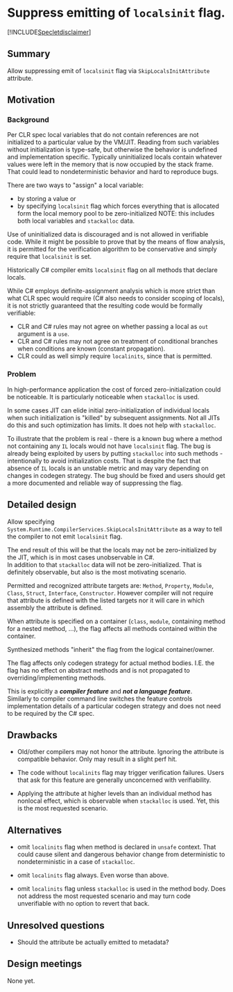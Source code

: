 # Suppress emitting of `localsinit` flag.

[!INCLUDE[Specletdisclaimer](~/docs/csharp/includes/speclet-disclaimer.md)]

## Summary
[summary]: #summary

Allow suppressing emit of `localsinit` flag via `SkipLocalsInitAttribute` attribute. 

## Motivation
[motivation]: #motivation


### Background
Per CLR spec local variables that do not contain references are not initialized to a particular value by the VM/JIT. Reading from such variables without initialization is type-safe, but otherwise the behavior is undefined and implementation specific. Typically uninitialized locals contain whatever values were left in the memory that is now occupied by the stack frame. That could lead to nondeterministic behavior and hard to reproduce bugs. 

There are two ways to "assign" a local variable: 
- by storing a value or 
- by specifying `localsinit` flag which forces everything that is allocated form the local memory pool to be zero-initialized
NOTE: this includes both local variables and `stackalloc` data.    

Use of uninitialized data is discouraged and is not allowed in verifiable code. While it might be possible to prove that by the means of flow analysis, it is permitted for the verification algorithm to be conservative and simply require that `localsinit` is set.

Historically C# compiler emits `localsinit` flag on all methods that declare locals.

While C# employs definite-assignment analysis which is more strict than what CLR spec would require (C# also needs to consider scoping of locals), it is not strictly guaranteed that the resulting code would be formally verifiable:
- CLR and C# rules may not agree on whether passing a local as `out` argument is a `use`.
- CLR and C# rules may not agree on treatment of conditional branches when conditions are known (constant propagation).
- CLR could as well simply require `localinits`, since that is permitted.  

### Problem
In high-performance application the cost of forced zero-initialization could be noticeable. It is particularly noticeable when `stackalloc` is used.

In some cases JIT can elide initial zero-initialization of individual locals when such initialization is "killed" by subsequent assignments. Not all JITs do this and such optimization has limits. It does not help with `stackalloc`.

To illustrate that the problem is real - there is a known bug where a method not containing any `IL` locals would not have `localsinit` flag. The bug is already being exploited by users by putting `stackalloc` into such methods - intentionally to avoid initialization costs. That is despite the fact that absence of `IL` locals is an unstable metric and may vary depending on changes in codegen strategy. 
The bug should be fixed and users should get a more documented and reliable way of suppressing the flag. 

## Detailed design

Allow specifying `System.Runtime.CompilerServices.SkipLocalsInitAttribute` as a way to tell the compiler to not emit `localsinit` flag.
 
The end result of this will be that the locals may not be zero-initialized by the JIT, which is in most cases unobservable in C#.  
In addition to that `stackalloc` data will not be zero-initialized. That is definitely observable, but also is the most motivating scenario.

Permitted and recognized attribute targets are: `Method`, `Property`, `Module`, `Class`, `Struct`, `Interface`, `Constructor`. However compiler will not require that attribute is defined with the listed targets nor it will care in which assembly the attribute is defined. 

When attribute is specified on a container (`class`, `module`, containing method for a nested method, ...), the flag affects all methods contained within the container.

Synthesized methods "inherit" the flag from the logical container/owner. 

The flag affects only codegen strategy for actual method bodies. I.E. the flag has no effect on abstract methods and is not propagated to overriding/implementing methods.

This is explicitly a **_compiler feature_** and **_not a language feature_**.  
Similarly to compiler command line switches the feature controls implementation details of a particular codegen strategy and does not need to be required by the C# spec.

## Drawbacks
[drawbacks]: #drawbacks

- Old/other compilers may not honor the attribute.
Ignoring the attribute is compatible behavior. Only may result in a slight perf hit.

- The code without `localinits` flag may trigger verification failures.
Users that ask for this feature are generally unconcerned with verifiability. 
 
- Applying the attribute at higher levels than an individual method has nonlocal effect, which is observable when `stackalloc` is used. 
Yet, this is the most requested scenario.

## Alternatives
[alternatives]: #alternatives

- omit `localinits` flag when method is declared in `unsafe` context. 
That could cause silent and dangerous behavior change from deterministic to nondeterministic in a case of `stackalloc`.

- omit `localinits` flag always.
Even worse than above.

- omit `localinits` flag unless `stackalloc` is used in the method body.
Does not address the most requested scenario and may turn code unverifiable with no option to revert that back.

## Unresolved questions
[unresolved]: #unresolved-questions

- Should the attribute be actually emitted to metadata? 

## Design meetings

None yet. 
